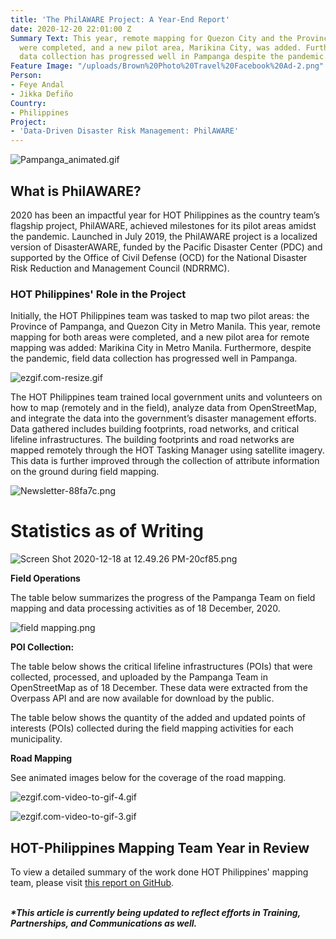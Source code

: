 ```yaml
---
title: 'The PhilAWARE Project: A Year-End Report'
date: 2020-12-20 22:01:00 Z
Summary Text: This year, remote mapping for Quezon City and the Province of Pampanga
  were completed, and a new pilot area, Marikina City, was added. Furthermore, field
  data collection has progressed well in Pampanga despite the pandemic.
Feature Image: "/uploads/Brown%20Photo%20Travel%20Facebook%20Ad-2.png"
Person:
- Feye Andal
- Jikka Defiño
Country:
- Philippines
Project:
- 'Data-Driven Disaster Risk Management: PhilAWARE'
---
```


![Pampanga_animated.gif](/uploads/Pampanga_animated.gif)

## What is PhilAWARE?

2020 has been an impactful year for HOT Philippines as the country team’s flagship project, PhilAWARE, achieved milestones for its pilot areas amidst the pandemic. Launched in July 2019, the PhilAWARE project is a localized version of DisasterAWARE, funded by the Pacific Disaster Center (PDC) and supported by the Office of Civil Defense (OCD) for the National Disaster Risk Reduction and Management Council (NDRRMC).

### HOT Philippines' Role in the Project

Initially, the HOT Philippines team was tasked to map two pilot areas: the Province of Pampanga, and Quezon City in Metro Manila. This year, remote mapping for both areas were completed, and a new pilot area for remote mapping was added: Marikina City in Metro Manila. Furthermore, despite the pandemic, field data collection has progressed well in Pampanga.

![ezgif.com-resize.gif](/uploads/ezgif.com-resize.gif)

The HOT Philippines team trained local government units and volunteers on how to map (remotely and in the field), analyze data from OpenStreetMap, and integrate the data into the government’s disaster management efforts. Data gathered includes building footprints, road networks, and critical lifeline infrastructures. The building footprints and road networks are mapped remotely through the HOT Tasking Manager using satellite imagery. This data is further improved through the collection of attribute information on the ground during field mapping.

![Newsletter-88fa7c.png](/uploads/Newsletter-88fa7c.png)

# Statistics as of Writing

![Screen Shot 2020-12-18 at 12.49.26 PM-20cf85.png](/uploads/Screen%20Shot%202020-12-18%20at%2012.49.26%20PM-20cf85.png)

**Field Operations**

The table below summarizes the progress of the Pampanga Team on field mapping and data processing activities as of 18 December, 2020.

![field mapping.png](/uploads/field%20mapping.png)

**POI Collection:**

The table below shows the critical lifeline infrastructures (POIs) that were collected, processed, and uploaded by the Pampanga Team in OpenStreetMap as of 18 December. These data were extracted from the Overpass API and are now available for download by the public.

The table below shows the quantity of the added and updated points of interests (POIs) collected during the field mapping activities for each municipality.

**Road Mapping**

See animated images below for the coverage of the road mapping.

![ezgif.com-video-to-gif-4.gif](/uploads/ezgif.com-video-to-gif-4.gif)

![ezgif.com-video-to-gif-3.gif](/uploads/ezgif.com-video-to-gif-3.gif)

## **HOT-Philippines Mapping Team Year in Review**

To view a detailed summary of the work done HOT Philippines' mapping team, please visit [this report on GitHub](https://feyeandal.github.io/hotphmappingteam/).

\
***\*This article is currently being updated to reflect efforts in Training, Partnerships, and Communications as well.***
